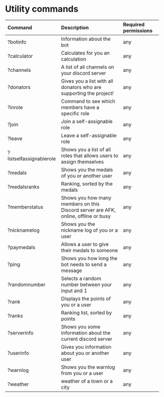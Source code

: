 # Utility commands

| Command | Description | Required permissions |
| :--- | :--- | :--- |
|?botinfo                  | Information about the bot | any|
|?calculator               | Calculates for you an calculation | any|
|?channels                 | A list of all channels on your discord server | any|
|?donators                 | Gives you a list with all donators who are supporting the project! | any|
|?inrole                   | Command to see which members have a specific role | any|
|?join                     | Join a self-assignable role | any|
|?leave                    | Leave a self-assignable role | any|
|?listselfassignablerole   | Shows you a list of all roles that allows users to assign themselves | any|
|?medals                   | Shows you the medals of you or another user | any|
|?medalsranks              | Ranking, sorted by the medals | any|
|?memberstatus             | Shows you how many members on this Discord server are AFK, online, offline or busy | any|
|?nicknamelog              | Shows you the nickname log of you or a user | any|
|?paymedals                | Allows a user to give their medals to someone  | any|
|?ping                     | Shows you how long the bot needs to send a message | any|
|?randomnumber             | Selects a random number between your input and 1 | any|
|?rank                     | Displays the points of you or a user | any|
|?ranks                    | Ranking list, sorted by points | any|
|?serverinfo               | Shows you some information about the current discord server | any|
|?userinfo                 | Gives you information about you or another user | any|
|?warnlog                  | Shows you the warnlog from you or a user | any|
|?weather                  | weather of a town or a city | any